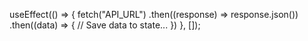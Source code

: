 useEffect(() => {
	fetch("API_URL")
		.then((response) => response.json())
		.then((data) => {
			// Save data to state...
		})
}, []); 
